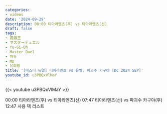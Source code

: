 ```yaml
---
categories:
- videos
date: '2024-09-29'
description: 00:00 티아라멘츠(후) vs 티아라멘츠(선)
draft: false
tags:
- 遊戯王
- マスターデュエル
- Yu-Gi-Oh
- Master Duel
- 마듀
- MD
- 유희왕
title: '[마스터 듀얼] 티아라멘츠 vs 유벨, 파괴수 카구야 [DC 2024 SEP]'
youtube_id: u3PBQxVlMaY
---
```



{{< youtube u3PBQxVlMaY >}}

00:00 티아라멘츠(후) vs 티아라멘츠(선)
07:47 티아라멘츠(선) vs 파괴수 카구야(후)
12:47 사용 덱 리스트